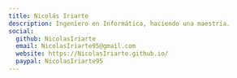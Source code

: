 ```yaml
---
title: Nicolás Iriarte
description: Ingeniero en Informática, haciendo una maestría.
social:
  github: NicolasIriarte
  email: NicolasIriarte95@gmail.com
  website: https://NicolasIriarte.github.io/
  paypal: NicolasIriarte95
---
```

